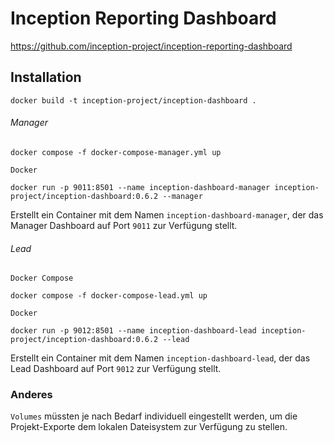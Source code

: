 # Inception Reporting Dashboard
https://github.com/inception-project/inception-reporting-dashboard

## Installation

```commandline
docker build -t inception-project/inception-dashboard .
```

###### Manager
```commandline
docker compose -f docker-compose-manager.yml up
```
``Docker``
```commandline
docker run -p 9011:8501 --name inception-dashboard-manager inception-project/inception-dashboard:0.6.2 --manager
```
Erstellt ein Container mit dem Namen ``inception-dashboard-manager``,
der das Manager Dashboard auf Port ``9011`` zur Verfügung stellt.

###### Lead
``Docker Compose``
```commandline
docker compose -f docker-compose-lead.yml up
```
``Docker``
```commandline
docker run -p 9012:8501 --name inception-dashboard-lead inception-project/inception-dashboard:0.6.2 --lead
```
Erstellt ein Container mit dem Namen ``inception-dashboard-lead``,
der das Lead Dashboard auf Port ``9012`` zur Verfügung stellt.

### Anderes

``Volumes`` müssten je nach Bedarf individuell eingestellt werden,
um die Projekt-Exporte dem lokalen Dateisystem zur Verfügung zu stellen.

